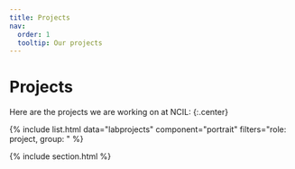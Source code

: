 ```yaml
---
title: Projects
nav:
  order: 1
  tooltip: Our projects 
---
```


# <i class="fas fa-wrench"></i>Projects

Here are the projects we are working on at NCIL:
{:.center}

{% include list.html data="labprojects" component="portrait" filters="role: project, group: " %}

{% include section.html %}
